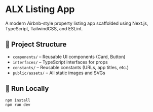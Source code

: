 # ALX Listing App

A modern Airbnb-style property listing app scaffolded using Next.js, TypeScript, TailwindCSS, and ESLint.

## 📁 Project Structure

- `components/` – Reusable UI components (Card, Button)
- `interfaces/` – TypeScript interfaces for props
- `constants/` – Reusable constants (URLs, app titles, etc.)
- `public/assets/` – All static images and SVGs

## 🚀 Run Locally

```bash
npm install
npm run dev
```
